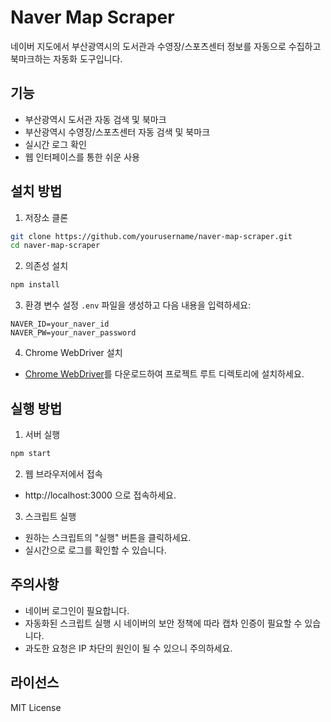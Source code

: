 # Naver Map Scraper

네이버 지도에서 부산광역시의 도서관과 수영장/스포츠센터 정보를 자동으로 수집하고 북마크하는 자동화 도구입니다.

## 기능

- 부산광역시 도서관 자동 검색 및 북마크
- 부산광역시 수영장/스포츠센터 자동 검색 및 북마크
- 실시간 로그 확인
- 웹 인터페이스를 통한 쉬운 사용

## 설치 방법

1. 저장소 클론
```bash
git clone https://github.com/yourusername/naver-map-scraper.git
cd naver-map-scraper
```

2. 의존성 설치
```bash
npm install
```

3. 환경 변수 설정
`.env` 파일을 생성하고 다음 내용을 입력하세요:
```
NAVER_ID=your_naver_id
NAVER_PW=your_naver_password
```

4. Chrome WebDriver 설치
- [Chrome WebDriver](https://sites.google.com/chromium.org/driver/)를 다운로드하여 프로젝트 루트 디렉토리에 설치하세요.

## 실행 방법

1. 서버 실행
```bash
npm start
```

2. 웹 브라우저에서 접속
- http://localhost:3000 으로 접속하세요.

3. 스크립트 실행
- 원하는 스크립트의 "실행" 버튼을 클릭하세요.
- 실시간으로 로그를 확인할 수 있습니다.

## 주의사항

- 네이버 로그인이 필요합니다.
- 자동화된 스크립트 실행 시 네이버의 보안 정책에 따라 캡차 인증이 필요할 수 있습니다.
- 과도한 요청은 IP 차단의 원인이 될 수 있으니 주의하세요.

## 라이선스

MIT License